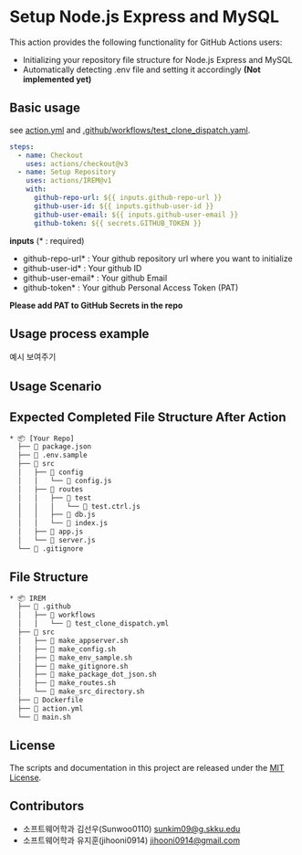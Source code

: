 # Setup Node.js Express and MySQL

This action provides the following functionality for GitHub Actions users:
- Initializing your repository file structure for Node.js Express and MySQL
- Automatically detecting .env file and setting it accordingly **(Not implemented yet)**

## Basic usage

see [action.yml](action.yml) and [.github/workflows/test_clone_dispatch.yaml](.github/workflows/test_clone_dispatch.yaml).


```yaml
steps:
  - name: Checkout
    uses: actions/checkout@v3
  - name: Setup Repository
    uses: actions/IREM@v1
    with:
      github-repo-url: ${{ inputs.github-repo-url }}
      github-user-id: ${{ inputs.github-user-id }}
      github-user-email: ${{ inputs.github-user-email }}
      github-token: ${{ secrets.GITHUB_TOKEN }}
```

**inputs** (* : required)
- github-repo-url* : Your github repository url where you want to initialize
- github-user-id* : Your github ID
- github-user-email* : Your github Email
- github-token* : Your github Personal Access Token (PAT)

**Please add PAT to GitHub Secrets in the repo**

## Usage process example
예시 보여주기

## Usage Scenario

## Expected Completed File Structure After Action
```bash
* 📦 [Your Repo]
  ├──  package.json
  ├──  .env.sample
  ├──  src
  │   ├──  config
  │   │   └──  config.js
  │   ├──  routes
  │   │   ├──  test
  │   │   │   └──  test.ctrl.js
  │   │   ├──  db.js
  │   │   └──  index.js
  │   ├──  app.js
  │   └──  server.js
  └──  .gitignore
```

## File Structure
```bash
* 📦 IREM
  ├──  .github
  │   ├──  workflows
  │   │   └──  test_clone_dispatch.yml
  ├──  src
  │   ├──  make_appserver.sh
  │   ├──  make_config.sh
  │   ├──  make_env_sample.sh
  │   ├──  make_gitignore.sh
  │   ├──  make_package_dot_json.sh
  │   ├──  make_routes.sh
  │   └──  make_src_directory.sh
  ├──  Dockerfile
  ├──  action.yml
  └──  main.sh
```

## License
The scripts and documentation in this project are released under the [MIT License](LICENSE).

## Contributors
- 소프트웨어학과 김선우(Sunwoo0110) sunkim09@g.skku.edu
- 소프트웨어학과 유지훈(jihooni0914) jihooni0914@gmail.com
